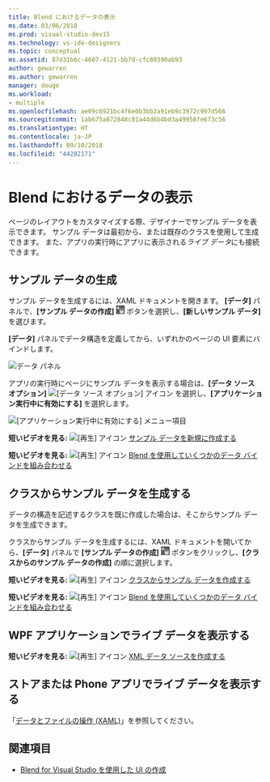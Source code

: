 ```yaml
---
title: Blend におけるデータの表示
ms.date: 03/06/2018
ms.prod: visual-studio-dev15
ms.technology: vs-ide-designers
ms.topic: conceptual
ms.assetid: 87d31b6c-4607-4121-bb7d-cfc80390ab93
author: gewarren
ms.author: gewarren
manager: douge
ms.workload:
- multiple
ms.openlocfilehash: ae09c6921bc4f6e0b3bb2a91eb9c3972c997d566
ms.sourcegitcommit: 1ab675a872848c81a44d6b4bd3a49958fe673c56
ms.translationtype: HT
ms.contentlocale: ja-JP
ms.lasthandoff: 09/10/2018
ms.locfileid: "44282171"
---
```

# <a name="display-data-in-blend"></a>Blend におけるデータの表示

ページのレイアウトをカスタマイズする際、デザイナーでサンプル データを表示できます。 サンプル データは最初から、または既存のクラスを使用して生成できます。 また、アプリの実行時にアプリに表示される*ライブ データ*にも接続できます。

## <a name="generate-sample-data"></a>サンプル データの生成

サンプル データを生成するには、XAML ドキュメントを開きます。 **[データ]** パネルで、**[サンプル データの作成]** ![[サンプル データの作成] アイコン](../designers/media/30540d76-7256-43ce-b5d9-4b2edf3d339f.png) ボタンを選択し、**[新しいサンプル データ]** を選びます。

**[データ]** パネルでデータ構造を定義してから、いずれかのページの UI 要素にバインドします。

![データ パネル](../designers/media/496d7ebc-fe46-42f6-95a8-57b0e5be5d49.png)

アプリの実行時にページにサンプル データを表示する場合は、**[データ ソース オプション]** ![[データ ソース オプション] アイコン](../designers/media/ae1fd260-4f84-420d-b196-45fde357d81d.png) を選択し、**[アプリケーション実行中に有効にする]** を選択します。

![[アプリケーション実行中に有効にする] メニュー項目](../designers/media/05d5356d-91bb-4e6b-b3f7-29b76852c4b3.png)

 **短いビデオを見る:** ![[再生] アイコン](../designers/media/bldadminconsoleinitialconfigicon.PNG) [サンプル データを新規に作成する](http://www.bing.com/videos/search?q=blend%20data&qs=n&form=QBVR&pq=blend%20data&sc=8-7&sp=-1&sk=#view=detail&mid=F8F2449A76956D480FD2F8F2449A76956D480FD2)

 **短いビデオを見る:** ![[再生] アイコン](../designers/media/bldadminconsoleinitialconfigicon.PNG) [Blend を使用していくつかのデータ バインドを組み合わせる](https://www.youtube.com/watch?v=LSwPB6CAvjg)

## <a name="generate-sample-data-from-a-class"></a>クラスからサンプル データを生成する

データの構造を記述するクラスを既に作成した場合は、そこからサンプル データを生成できます。

クラスからサンプル データを生成するには、XAML ドキュメントを開いてから、**[データ]** パネルで **[サンプル データの作成]** ![[サンプル データの作成] アイコン](../designers/media/30540d76-7256-43ce-b5d9-4b2edf3d339f.png) ボタンをクリックし、**[クラスからのサンプル データの作成]** の順に選択します。

**短いビデオを見る:** ![[再生] アイコン](../designers/media/bldadminconsoleinitialconfigicon.PNG) [クラスからサンプル データを作成する](https://channel9.msdn.com/Shows/Inside+Windows+Phone/IWP54--Windows-Phone-Data-Binding-and-the-Magic-of-XAML)

**短いビデオを見る:** ![[再生] アイコン](../designers/media/bldadminconsoleinitialconfigicon.PNG) [Blend を使用していくつかのデータ バインドを組み合わせる](https://www.youtube.com/watch?v=LSwPB6CAvjg)

## <a name="show-live-data-in-a-wpf-application"></a>WPF アプリケーションでライブ データを表示する

**短いビデオを見る:** ![[再生] アイコン](../designers/media/bldadminconsoleinitialconfigicon.PNG) [XML データ ソースを作成する](https://www.youtube.com/watch?v=RjQueappjqk&feature=youtube_gdata)

## <a name="show-live-data-in-a-store-or-phone-app"></a>ストアまたは Phone アプリでライブ データを表示する

「[データとファイルの操作 (XAML)](/previous-versions/windows/apps/br229562(v=win.10))」を参照してください。

## <a name="see-also"></a>関連項目

- [Blend for Visual Studio を使用した UI の作成](../designers/creating-a-ui-by-using-blend-for-visual-studio.md)